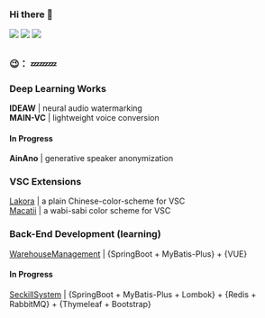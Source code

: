 ### Hi there 👋

[![](https://img.shields.io/badge/github.io-grey?style=flat)](https://pecholal.github.io) 
[![](https://img.shields.io/badge/SEU-USTC-blue?style=flat)](https://github.com/PecholaL) 
[![](https://img.shields.io/badge/Google-Scholar-pink?style=flat)](https://scholar.google.com/citations?user=rP_RLDcAAAAJ&hl=en)  

<!--
**PecholaL/PecholaL** is a ✨ _special_ ✨ repository because its `README.md` (this file) appears on your GitHub profile.

Here are some ideas to get you started:

- 🔭 I’m currently working on ...
- 🌱 I’m currently learning ...
- 👯 I’m looking to collaborate on ...
- 🤔 I’m looking for help with ...
- 💬 Ask me about ...
- 📫 How to reach me: ...
- 😄 Pronouns: ...
- ⚡ Fun fact: ...
-->


##   
### 😉： 💤💤💤  

### Deep Learning Works
**IDEAW** | neural audio watermarking  
**MAIN-VC** | lightweight voice conversion 
#### In Progress
**AinAno** | generative speaker anonymization  

### VSC Extensions
[Lakora](https://github.com/pecholal/Lakora) | a plain Chinese-color-scheme for VSC  
[Macatii](https://github.com/pecholal/Macatii) | a wabi-sabi color scheme for VSC  

### Back-End Development (learning)
[WarehouseManagement](https://github.com/PecholaL/WarehouseManagement) | \{SpringBoot + MyBatis-Plus\} + \{VUE\}  
#### In Progress
[SeckillSystem](https://github.com/PecholaL/SeckillSystem) | \{SpringBoot + MyBatis-Plus + Lombok\} + \{Redis + RabbitMQ\} + \{Thymeleaf + Bootstrap\}  

